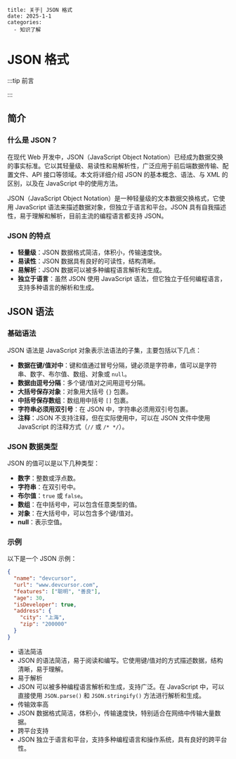 ```
title: 关于| JSON 格式
date: 2025-1-1
categories: 
  - 知识了解
```

# JSON 格式

:::tip 前言



:::





## 简介

### 什么是 JSON？

在现代 Web 开发中，JSON（JavaScript Object Notation）已经成为数据交换的事实标准。它以其轻量级、易读性和易解析性，广泛应用于前后端数据传输、配置文件、API 接口等领域。本文将详细介绍 JSON 的基本概念、语法、与 XML 的区别，以及在 JavaScript 中的使用方法。

JSON（JavaScript Object Notation）是一种轻量级的文本数据交换格式，它使用 JavaScript 语法来描述数据对象，但独立于语言和平台。JSON 具有自我描述性，易于理解和解析，目前主流的编程语言都支持 JSON。



###  JSON 的特点

- **轻量级**：JSON 数据格式简洁，体积小，传输速度快。
- **易读性**：JSON 数据具有良好的可读性，结构清晰。
- **易解析**：JSON 数据可以被多种编程语言解析和生成。
- **独立于语言**：虽然 JSON 使用 JavaScript 语法，但它独立于任何编程语言，支持多种语言的解析和生成。



## JSON 语法

### 基础语法

JSON 语法是 JavaScript 对象表示法语法的子集，主要包括以下几点：

- **数据在键/值对中**：键和值通过冒号分隔，键必须是字符串，值可以是字符串、数字、布尔值、数组、对象或 `null`。
- **数据由逗号分隔**：多个键/值对之间用逗号分隔。
- **大括号保存对象**：对象用大括号 `{}` 包裹。
- **中括号保存数组**：数组用中括号 `[]` 包裹。
- **字符串必须用双引号**：在 JSON 中，字符串必须用双引号包裹。
- **注释**：JSON 不支持注释，但在实际使用中，可以在 JSON 文件中使用 JavaScript 的注释方式（`//` 或 `/* */`）。



### JSON 数据类型

JSON 的值可以是以下几种类型：

- **数字**：整数或浮点数。
- **字符串**：在双引号中。
- **布尔值**：`true` 或 `false`。
- **数组**：在中括号中，可以包含任意类型的值。
- **对象**：在大括号中，可以包含多个键/值对。
- **null**：表示空值。



### 示例

以下是一个 JSON 示例：

```json
{
  "name": "devcursor",
  "url": "www.devcursor.com",
  "features": ["聪明", "善良"],
  "age": 30,
  "isDeveloper": true,
  "address": {
    "city": "上海",
    "zip": "200000"
  }
}
```



- 语法简洁
- JSON 的语法简洁，易于阅读和编写。它使用键/值对的方式描述数据，结构清晰，易于理解。
- 易于解析
- JSON 可以被多种编程语言解析和生成，支持广泛。在 JavaScript 中，可以直接使用 `JSON.parse()` 和 `JSON.stringify()` 方法进行解析和生成。
- 传输效率高
- JSON 数据格式简洁，体积小，传输速度快，特别适合在网络中传输大量数据。
- 跨平台支持
- JSON 独立于语言和平台，支持多种编程语言和操作系统，具有良好的跨平台性。

